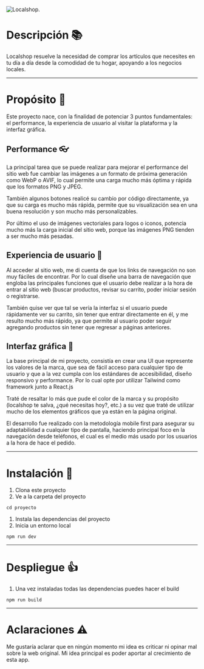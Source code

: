 ![Localshop.](https://i.imgur.com/oDEr1gF.png)
# Descripción 📚
Localshop resuelve la necesidad de comprar los artículos que necesites en tu día a día desde la comodidad de tu hogar, apoyando a los negocios locales.
* * *


# Propósito 🤔
Este proyecto nace, con la finalidad de potenciar 3 puntos fundamentales: el performance, la experiencia de usuario al visitar la plataforma y la interfaz gráfica. 
## Performance 👓
La principal tarea que se puede realizar para mejorar el performance del sitio web fue cambiar las imágenes a un formato de próxima generación como WebP o AVIF, lo cual permite una carga mucho más óptima y rápida que los formatos PNG y JPEG.


También algunos botones realicé su cambio por código directamente, ya que su carga es mucho más rápida, permite que su visualización sea en una buena resolución y son mucho más personalizables.


Por último el uso de imágenes vectoriales para logos o iconos, potencia mucho más la carga inicial del sitio web, porque las imágenes PNG tienden a ser mucho más pesadas.




## Experiencia de usuario 🌟
Al acceder al sitio web, me di cuenta de que los links de navegación no son muy fáciles de encontrar. Por lo cual diseñe una barra de navegación que engloba las principales funciones que el usuario debe realizar a la hora de entrar al sitio web (buscar productos, revisar su carrito, poder iniciar sesión o registrarse.


También quise ver que tal se vería la interfaz si el usuario puede rápidamente ver su carrito, sin tener que entrar directamente en él, y me resulto mucho más rápido, ya que permite al usuario poder seguir agregando productos sin tener que regresar a páginas anteriores.


## Interfaz gráfica 🎨
La base principal de mi proyecto, consistía en crear una UI que represente los valores de la marca, que sea de fácil acceso para cualquier tipo de usuario y que a la vez cumpla con los estándares de accesibilidad, diseño responsivo y performance. Por lo cual opte por utilizar Tailwind como framework junto a React.js


Traté de resaltar lo más que pude el color de la marca y su propósito (localshop te salva, ¿qué necesitas hoy?, etc.) a su vez que traté de utilizar mucho de los elementos gráficos que ya están en la página original.


El desarrollo fue realizado con la metodología mobile first para asegurar su adaptabilidad a cualquier tipo de pantalla, haciendo principal foco en la navegación desde teléfonos, el cual es el medio más usado por los usuarios a la hora de hace el pedido.


* * *


# Instalación 📂
1. Clona este proyecto
1. Ve a la carpeta del proyecto 
```
cd proyecto
```
1. Instala las dependencias del proyecto
1. Inicia un entorno local
```
npm run dev
```
* * *
# Despliegue 👍
1. Una vez instaladas todas las dependencias puedes hacer el build
```
npm run build
```
* * *




# Aclaraciones ⚠️
Me gustaría aclarar que en ningún momento mi idea es criticar ni opinar mal sobre la web original. Mi idea principal es poder aportar al crecimiento de esta app.
